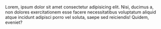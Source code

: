 Lorem, ipsum dolor sit amet consectetur adipisicing elit. Nisi, ducimus a, non dolores exercitationem esse facere necessitatibus voluptatum aliquid atque incidunt adipisci porro vel soluta, saepe sed reiciendis! Quidem, eveniet?
